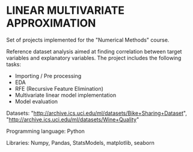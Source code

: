 # LINEAR MULTIVARIATE APPROXIMATION
Set of projects implemented for the "Numerical Methods" course.

Reference dataset analysis aimed at finding correlation between target variables and explanatory variables. The project includes the following tasks:
- Importing / Pre processing
- EDA
- RFE (Recursive Feature Elimination)
- Multivariate linear model implementation
- Model evaluation

Datasets: "http://archive.ics.uci.edu/ml/datasets/Bike+Sharing+Dataset", "http://archive.ics.uci.edu/ml/datasets/Wine+Quality"

Programming language: Python

Libraries: Numpy, Pandas, StatsModels, matplotlib, seaborn
